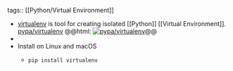 tags:: [[Python/Virtual Environment]]

- [virtualenv](https://pypi.python.org/pypi/virtualenv) is tool for creating isolated [[Python]] [[Virtual Environment]].
  [pypa/virtualenv](https://github.com/pypa/virtualenv)
  @@html: <a href="https://github.com/pypa/virtualenv/"><img src="https://github-readme-stats-astronomer.vercel.app/api/pin/?username=pypa&repo=virtualenv&theme=tokyonight" alt="pypa/virtualenv"/></a>@@
-
- Install on Linux and macOS
	- ```shell
	  pip install virtualenv
	  ```